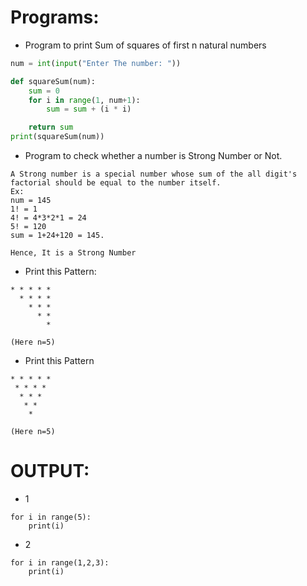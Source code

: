 # Programs:

- Program to print Sum of squares of first n natural numbers

```py
num = int(input("Enter The number: "))

def squareSum(num):
	sum = 0
	for i in range(1, num+1):
		sum = sum + (i * i)

	return sum
print(squareSum(num))
```

- Program to check whether a number is Strong Number or Not.

```
A Strong number is a special number whose sum of the all digit's factorial should be equal to the number itself.
Ex:
num = 145
1! = 1
4! = 4*3*2*1 = 24
5! = 120
sum = 1+24+120 = 145.

Hence, It is a Strong Number
```

- Print this Pattern:

```
* * * * *
  * * * *
    * * *
      * *
        *

(Here n=5)
```

- Print this Pattern

```
* * * * *
 * * * *
  * * *
   * *
    *

(Here n=5)
```

# OUTPUT:

- 1

```
for i in range(5):
    print(i)
```

- 2

```
for i in range(1,2,3):
    print(i)
```
